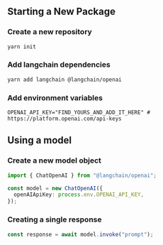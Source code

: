 ## Starting a New Package

### Create a new repository

```bash
yarn init
```

### Add langchain dependencies

```bash
yarn add langchain @langchain/openai
```

### Add environment variables

```dotenv
OPENAI_API_KEY="FIND_YOURS_AND_ADD_IT_HERE" # https://platform.openai.com/api-keys
```

## Using a model

### Create a new model object

```typescript
import { ChatOpenAI } from "@langchain/openai";

const model = new ChatOpenAI({
  openAIApiKey: process.env.OPENAI_API_KEY,
});
```

### Creating a single response

```typescript
const response = await model.invoke("prompt");
```
